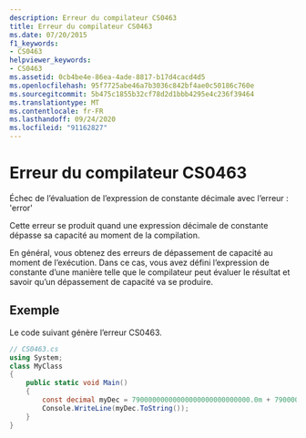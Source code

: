 ```yaml
---
description: Erreur du compilateur CS0463
title: Erreur du compilateur CS0463
ms.date: 07/20/2015
f1_keywords:
- CS0463
helpviewer_keywords:
- CS0463
ms.assetid: 0cb4be4e-86ea-4ade-8817-b17d4cacd4d5
ms.openlocfilehash: 95f7725abe46a7b3036c842bf4ae0c50186c760e
ms.sourcegitcommit: 5b475c1855b32cf78d2d1bbb4295e4c236f39464
ms.translationtype: MT
ms.contentlocale: fr-FR
ms.lasthandoff: 09/24/2020
ms.locfileid: "91162827"
---
```

# <a name="compiler-error-cs0463"></a>Erreur du compilateur CS0463

Échec de l’évaluation de l’expression de constante décimale avec l’erreur : 'error'  
  
 Cette erreur se produit quand une expression décimale de constante dépasse sa capacité au moment de la compilation.  
  
 En général, vous obtenez des erreurs de dépassement de capacité au moment de l’exécution. Dans ce cas, vous avez défini l’expression de constante d’une manière telle que le compilateur peut évaluer le résultat et savoir qu’un dépassement de capacité va se produire.  
  
## <a name="example"></a>Exemple  

 Le code suivant génère l’erreur CS0463.  
  
```csharp  
// CS0463.cs
using System;
class MyClass
{  
    public static void Main()
    {  
        const decimal myDec = 79000000000000000000000000000.0m + 79000000000000000000000000000.0m; // CS0463  
        Console.WriteLine(myDec.ToString());  
    }  
}  
```
